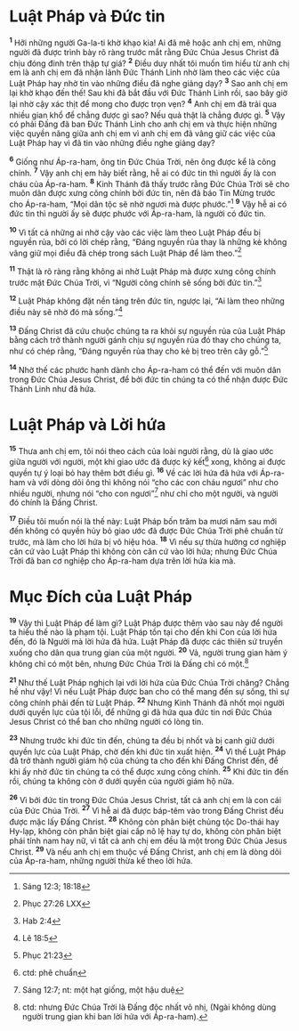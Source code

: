 # Luật Pháp và Đức tin

<sup><b>1</b></sup> Hỡi những người Ga-la-ti khờ khạo kia! Ai đã mê hoặc anh chị em, những người đã được trình bày rõ ràng trước mắt rằng Đức Chúa Jesus Christ đã chịu đóng đinh trên thập tự giá? <sup><b>2</b></sup> Điều duy nhất tôi muốn tìm hiểu từ anh chị em là anh chị em đã nhận lãnh Đức Thánh Linh nhờ làm theo các việc của Luật Pháp hay nhờ tin vào những điều đã nghe giảng dạy? <sup><b>3</b></sup> Sao anh chị em lại khờ khạo đến thế! Sau khi đã bắt đầu với Đức Thánh Linh rồi, sao bây giờ lại nhờ cậy xác thịt để mong cho được trọn vẹn? <sup><b>4</b></sup> Anh chị em đã trải qua nhiều gian khổ để chẳng được gì sao? Nếu quả thật là chẳng được gì. <sup><b>5</b></sup> Vậy có phải Đấng đã ban Đức Thánh Linh cho anh chị em và thực hiện những việc quyền năng giữa anh chị em vì anh chị em đã vâng giữ các việc của Luật Pháp hay vì đã tin vào những điều nghe giảng dạy?

<sup><b>6</b></sup> Giống như Áp-ra-ham, ông tin Đức Chúa Trời, nên ông được kể là công chính. <sup><b>7</b></sup> Vậy anh chị em hãy biết rằng, hễ ai có đức tin thì người ấy là con cháu của Áp-ra-ham. <sup><b>8</b></sup> Kinh Thánh đã thấy trước rằng Đức Chúa Trời sẽ cho muôn dân được xưng công chính bởi đức tin, nên đã báo Tin Mừng trước cho Áp-ra-ham, “Mọi dân tộc sẽ nhờ ngươi mà được phước.”[^1-57f0a44f-f421-491a-806f-b138b4166649] <sup><b>9</b></sup> Vậy hễ ai có đức tin thì người ấy sẽ được phước với Áp-ra-ham, là người có đức tin.

<sup><b>10</b></sup> Vì tất cả những ai nhờ cậy vào các việc làm theo Luật Pháp đều bị nguyền rủa, bởi có lời chép rằng, “Đáng nguyền rủa thay là những kẻ không vâng giữ mọi điều đã chép trong sách Luật Pháp để làm theo.”[^2-57f0a44f-f421-491a-806f-b138b4166649]

<sup><b>11</b></sup> Thật là rõ ràng rằng không ai nhờ Luật Pháp mà được xưng công chính trước mặt Đức Chúa Trời, vì “Người công chính sẽ sống bởi đức tin.”[^3-57f0a44f-f421-491a-806f-b138b4166649]

<sup><b>12</b></sup> Luật Pháp không đặt nền tảng trên đức tin, ngược lại, “Ai làm theo những điều này sẽ nhờ đó mà sống.”[^4-57f0a44f-f421-491a-806f-b138b4166649]

<sup><b>13</b></sup> Đấng Christ đã cứu chuộc chúng ta ra khỏi sự nguyền rủa của Luật Pháp bằng cách trở thành người gánh chịu sự nguyền rủa đó thay cho chúng ta, như có chép rằng, “Đáng nguyền rủa thay cho kẻ bị treo trên cây gỗ.”[^5-57f0a44f-f421-491a-806f-b138b4166649]

<sup><b>14</b></sup> Nhờ thế các phước hạnh dành cho Áp-ra-ham có thể đến với muôn dân trong Đức Chúa Jesus Christ, để bởi đức tin chúng ta có thể nhận được Đức Thánh Linh như đã hứa.

# Luật Pháp và Lời hứa

<sup><b>15</b></sup> Thưa anh chị em, tôi nói theo cách của loài người rằng, dù là giao ước giữa người với người, một khi giao ước đã được ký kết[^6-57f0a44f-f421-491a-806f-b138b4166649] xong, không ai được quyền tự ý loại bỏ hay thêm bớt điều gì. <sup><b>16</b></sup> Về các lời hứa đã hứa với Áp-ra-ham và với dòng dõi ông thì không nói “cho các con cháu ngươi” như cho nhiều người, nhưng nói “cho con ngươi”[^7-57f0a44f-f421-491a-806f-b138b4166649] như chỉ cho một người, và người đó chính là Đấng Christ.

<sup><b>17</b></sup> Điều tôi muốn nói là thế này: Luật Pháp bốn trăm ba mươi năm sau mới đến không có quyền hủy bỏ giao ước đã được Đức Chúa Trời phê chuẩn từ trước, mà làm cho lời hứa bị vô hiệu hóa. <sup><b>18</b></sup> Vì nếu sự thừa hưởng cơ nghiệp căn cứ vào Luật Pháp thì không còn căn cứ vào lời hứa; nhưng Đức Chúa Trời đã ban cơ nghiệp cho Áp-ra-ham dựa trên lời hứa kia mà.

# Mục Đích của Luật Pháp

<sup><b>19</b></sup> Vậy thì Luật Pháp để làm gì? Luật Pháp được thêm vào sau này để người ta hiểu thế nào là phạm tội. Luật Pháp tồn tại cho đến khi Con của lời hứa đến, đó là Người mà lời hứa đã hứa. Luật Pháp đã được các thiên sứ truyền xuống cho dân qua trung gian của một người. <sup><b>20</b></sup> Vả, người trung gian hàm ý không chỉ có một bên, nhưng Đức Chúa Trời là Đấng chỉ có một.[^8-57f0a44f-f421-491a-806f-b138b4166649]

<sup><b>21</b></sup> Như thế Luật Pháp nghịch lại với lời hứa của Đức Chúa Trời chăng? Chẳng hề như vậy! Vì nếu Luật Pháp được ban cho có thể mang đến sự sống, thì sự công chính phải đến từ Luật Pháp. <sup><b>22</b></sup> Nhưng Kinh Thánh đã nhốt mọi người dưới quyền lực của tội lỗi, để những gì đã hứa qua đức tin nơi Đức Chúa Jesus Christ có thể ban cho những người có lòng tin.

<sup><b>23</b></sup> Nhưng trước khi đức tin đến, chúng ta đều bị nhốt và bị canh giữ dưới quyền lực của Luật Pháp, chờ đến khi đức tin xuất hiện. <sup><b>24</b></sup> Vì thế Luật Pháp đã trở thành người giám hộ của chúng ta cho đến khi Đấng Christ đến, để khi ấy nhờ đức tin chúng ta có thể được xưng công chính. <sup><b>25</b></sup> Khi đức tin đến rồi, chúng ta không còn ở dưới quyền của người giám hộ nữa.

<sup><b>26</b></sup> Vì bởi đức tin trong Đức Chúa Jesus Christ, tất cả anh chị em là con cái của Đức Chúa Trời. <sup><b>27</b></sup> Vì hễ ai đã được báp-têm vào trong Đấng Christ đều được mặc lấy Đấng Christ. <sup><b>28</b></sup> Không còn phân biệt chủng tộc Do-thái hay Hy-lạp, không còn phân biệt giai cấp nô lệ hay tự do, không còn phân biệt phái tính nam hay nữ, vì tất cả anh chị em đều là một trong Đức Chúa Jesus Christ. <sup><b>29</b></sup> Và nếu anh chị em thuộc về Đấng Christ, anh chị em là dòng dõi của Áp-ra-ham, những người thừa kế theo lời hứa.

[^1-57f0a44f-f421-491a-806f-b138b4166649]: Sáng 12:3; 18:18

[^2-57f0a44f-f421-491a-806f-b138b4166649]: Phục 27:26 LXX

[^3-57f0a44f-f421-491a-806f-b138b4166649]: Hab 2:4

[^4-57f0a44f-f421-491a-806f-b138b4166649]: Lê 18:5

[^5-57f0a44f-f421-491a-806f-b138b4166649]: Phục 21:23

[^6-57f0a44f-f421-491a-806f-b138b4166649]: ctd: phê chuẩn

[^7-57f0a44f-f421-491a-806f-b138b4166649]: Sáng 12:7; nt: một hạt giống, một hậu duệ

[^8-57f0a44f-f421-491a-806f-b138b4166649]: ctd: nhưng Đức Chúa Trời là Đấng độc nhất vô nhị, (Ngài không dùng người trung gian khi ban lời hứa với Áp-ra-ham).
